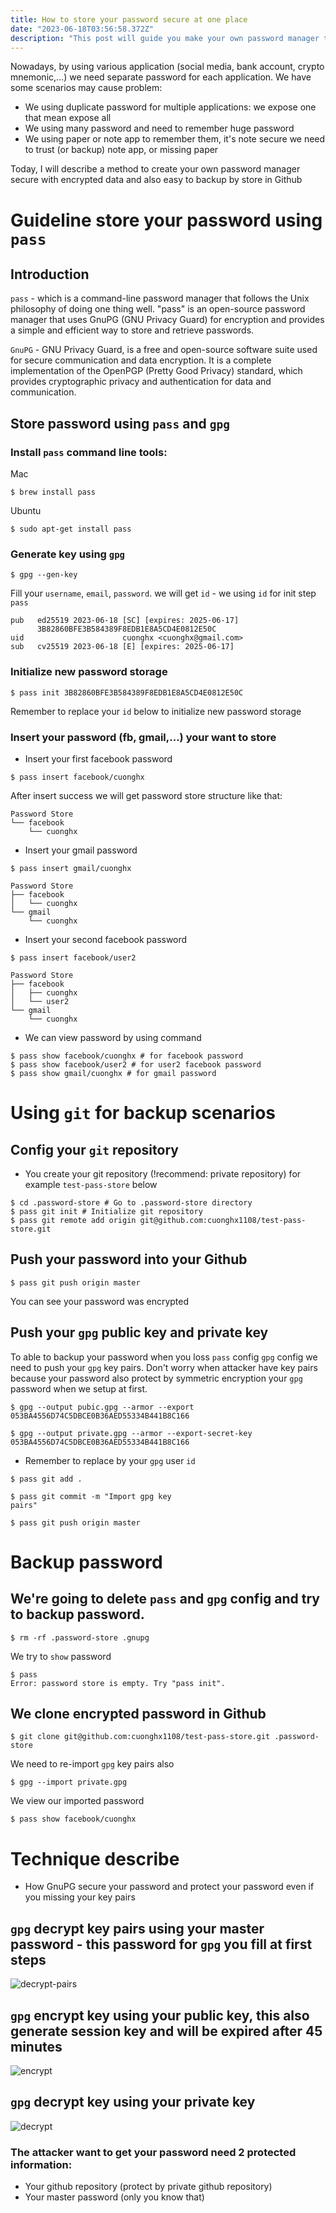 ```yaml
---
title: How to store your password secure at one place
date: "2023-06-18T03:56:58.372Z"
description: "This post will guide you make your own password manager to store all your password secure at one place using pass and GunPG and also backup easy using store in Github"
---
```


Nowadays, by using various application (social media, bank account, crypto mnemonic,...) we need separate password for each application. We have some scenarios may cause problem:

- We using duplicate password for multiple applications: we expose one that mean expose all
- We using many password and need to remember huge password
- We using paper or note app to remember them, it's note secure we need to trust (or backup) note app, or missing paper

Today, I will describe a method to create your own password manager secure with encrypted data and also easy to backup by store in Github

# Guideline store your password using `pass`
## Introduction
`pass` - which is a command-line password manager that follows the Unix philosophy of doing one thing well. "pass" is an open-source password manager that uses GnuPG (GNU Privacy Guard) for encryption and provides a simple and efficient way to store and retrieve passwords.

`GnuPG` -  GNU Privacy Guard, is a free and open-source software suite used for secure communication and data encryption. It is a complete implementation of the OpenPGP (Pretty Good Privacy) standard, which provides cryptographic privacy and authentication for data and communication.

## Store password using `pass` and `gpg`

### Install `pass` command line tools:

Mac
```
$ brew install pass
```

Ubuntu
```
$ sudo apt-get install pass
```

### Generate key using `gpg`
```
$ gpg --gen-key
```
Fill your `username`, `email`, `password`. we will get `id` - we using `id` for init step `pass`

```
pub   ed25519 2023-06-18 [SC] [expires: 2025-06-17]
      3B82860BFE3B584389F8EDB1E8A5CD4E0812E50C
uid                      cuonghx <cuonghx@gmail.com>
sub   cv25519 2023-06-18 [E] [expires: 2025-06-17]
```

### Initialize new password storage
```
$ pass init 3B82860BFE3B584389F8EDB1E8A5CD4E0812E50C
```

Remember to replace your `id` below to initialize new password storage

### Insert your password (fb, gmail,...) your want to store
- Insert your first facebook password

```
$ pass insert facebook/cuonghx
```
After insert success we will get password store structure like that:
```
Password Store
└── facebook
    └── cuonghx
```
- Insert your gmail password
```
$ pass insert gmail/cuonghx
```

```
Password Store
├── facebook
│   └── cuonghx
└── gmail
    └── cuonghx
```
- Insert your second facebook password

```
$ pass insert facebook/user2
```
```
Password Store
├── facebook
│   ├── cuonghx
│   └── user2
└── gmail
    └── cuonghx
```
- We can view password by using command
```
$ pass show facebook/cuonghx # for facebook password
$ pass show facebook/user2 # for user2 facebook password
$ pass show gmail/cuonghx # for gmail password
```

# Using `git` for backup scenarios

## Config your `git` repository
- You create your git repository (!recommend: private repository) for example `test-pass-store` below
```
$ cd .password-store # Go to .password-store directory
$ pass git init # Initialize git repository
$ pass git remote add origin git@github.com:cuonghx1108/test-pass-store.git
```

## Push your password into your Github
```
$ pass git push origin master
```
You can see your password was encrypted
## Push your `gpg` public key and private key

To able to backup your password when you loss `pass` config `gpg` config we need to push your `gpg` key pairs. Don't worry when attacker have key pairs because your password also protect by symmetric encryption your `gpg` password when we setup at first.

```
$ gpg --output pubic.gpg --armor --export 053BA4556D74C5DBCE0B36AED55334B441B8C166

$ gpg --output private.gpg --armor --export-secret-key 053BA4556D74C5DBCE0B36AED55334B441B8C166
```
- Remember to replace by your `gpg` user `id`

```
$ pass git add .

$ pass git commit -m "Import gpg key 
pairs"

$ pass git push origin master
```

# Backup password

## We're going to delete `pass` and `gpg` config and try to backup password.

```
$ rm -rf .password-store .gnupg
```

We try to `show` password
```
$ pass
Error: password store is empty. Try "pass init".
```
## We clone encrypted password in Github

```
$ git clone git@github.com:cuonghx1108/test-pass-store.git .password-store
```

We need to re-import `gpg` key pairs also 
```
$ gpg --import private.gpg
``` 

We view our imported password

```
$ pass show facebook/cuonghx
```

# Technique describe 
- How GnuPG secure your password and protect your password even if you missing your key pairs

## `gpg` decrypt key pairs using your master password - this password for `gpg` you fill at first steps

![decrypt-pairs](./decrypt-pairs.png)

## `gpg` encrypt key using your public key, this also generate session key and will be expired after 45 minutes

![encrypt](./encrypt.png)

## `gpg` decrypt key using your private key

![decrypt](./decrypt.png)

### The attacker want to get your password need 2 protected information: 
- Your github repository (protect by private github repository)
- Your master password (only you know that)

